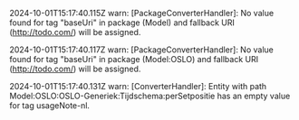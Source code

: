 2024-10-01T15:17:40.115Z warn: [PackageConverterHandler]: No value found for tag "baseUri" in package (Model) and fallback URI (http://todo.com/) will be assigned.

2024-10-01T15:17:40.117Z warn: [PackageConverterHandler]: No value found for tag "baseUri" in package (Model:OSLO) and fallback URI (http://todo.com/) will be assigned.

2024-10-01T15:17:40.131Z warn: [ConverterHandler]: Entity with path Model:OSLO:OSLO-Generiek:Tijdschema:perSetpositie has an empty value for tag usageNote-nl.

